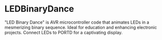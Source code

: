 # LEDBinaryDance
"LED Binary Dance" is AVR microcontroller code that animates LEDs in a mesmerizing binary sequence. Ideal for education and enhancing electronic projects. Connect LEDs to PORTD for a captivating display.
